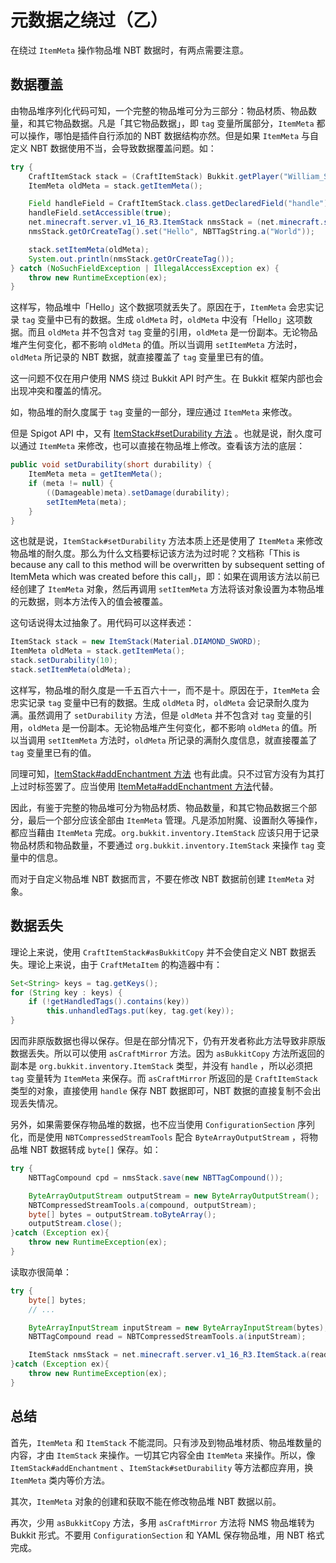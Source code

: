 # 元数据之绕过（乙）

在绕过 `ItemMeta` 操作物品堆 NBT 数据时，有两点需要注意。

## 数据覆盖

由物品堆序列化代码可知，一个完整的物品堆可分为三部分：物品材质、物品数量，和其它物品数据。凡是「其它物品数据」，即 `tag` 变量所属部分，`ItemMeta` 都可以操作，哪怕是插件自行添加的 NBT 数据结构亦然。但是如果 `ItemMeta` 与自定义 NBT 数据使用不当，会导致数据覆盖问题。如：

```java
try {
    CraftItemStack stack = (CraftItemStack) Bukkit.getPlayer("William_Shi").getInventory().getItemInMainHand();
    ItemMeta oldMeta = stack.getItemMeta();

    Field handleField = CraftItemStack.class.getDeclaredField("handle");
    handleField.setAccessible(true);
    net.minecraft.server.v1_16_R3.ItemStack nmsStack = (net.minecraft.server.v1_16_R3.ItemStack) handleField.get(stack);
    nmsStack.getOrCreateTag().set("Hello", NBTTagString.a("World"));

    stack.setItemMeta(oldMeta);
    System.out.println(nmsStack.getOrCreateTag());
} catch (NoSuchFieldException | IllegalAccessException ex) {
    throw new RuntimeException(ex);
}
```

这样写，物品堆中「Hello」这个数据项就丢失了。原因在于，`ItemMeta` 会忠实记录 `tag` 变量中已有的数据。生成 `oldMeta` 时，`oldMeta` 中没有「Hello」这项数据。而且 `oldMeta` 并不包含对 `tag` 变量的引用，`oldMeta` 是一份副本。无论物品堆产生何变化，都不影响 `oldMeta` 的值。所以当调用 `setItemMeta` 方法时，`oldMeta` 所记录的 NBT 数据，就直接覆盖了 `tag` 变量里已有的值。

这一问题不仅在用户使用 NMS 绕过 Bukkit API 时产生。在 Bukkit 框架内部也会出现冲突和覆盖的情况。

如，物品堆的耐久度属于 `tag` 变量的一部分，理应通过 `ItemMeta` 来修改。

但是 Spigot API 中，又有 [ItemStack#setDurability 方法](https://hub.spigotmc.org/javadocs/bukkit/org/bukkit/inventory/ItemStack.html#setDurability(short)) 。也就是说，耐久度可以通过 `ItemMeta` 来修改，也可以直接在物品堆上修改。查看该方法的底层：

```java
public void setDurability(short durability) {
    ItemMeta meta = getItemMeta();
    if (meta != null) {
        ((Damageable)meta).setDamage(durability);
        setItemMeta(meta);
    } 
}
```

这也就是说，`ItemStack#setDurability` 方法本质上还是使用了 `ItemMeta` 来修改物品堆的耐久度。那么为什么文档要标记该方法为过时呢？文档称「This is because any call to this method will be overwritten by subsequent setting of ItemMeta which was created before this call」，即：如果在调用该方法以前已经创建了 `ItemMeta` 对象，然后再调用 `setItemMeta` 方法将该对象设置为本物品堆的元数据，则本方法传入的值会被覆盖。

这句话说得太过抽象了。用代码可以这样表述：

```java
ItemStack stack = new ItemStack(Material.DIAMOND_SWORD);
ItemMeta oldMeta = stack.getItemMeta();
stack.setDurability(10);
stack.setItemMeta(oldMeta);
```

这样写，物品堆的耐久度是一千五百六十一，而不是十。原因在于，`ItemMeta` 会忠实记录 `tag` 变量中已有的数据。生成 `oldMeta` 时，`oldMeta` 会记录耐久度为满。虽然调用了 `setDurability` 方法，但是 `oldMeta` 并不包含对 `tag` 变量的引用，`oldMeta` 是一份副本。无论物品堆产生何变化，都不影响 `oldMeta` 的值。所以当调用 `setItemMeta` 方法时，`oldMeta` 所记录的满耐久度信息，就直接覆盖了 `tag` 变量里已有的值。

同理可知，[ItemStack#addEnchantment 方法](https://hub.spigotmc.org/javadocs/bukkit/org/bukkit/inventory/ItemStack.html#addEnchantment(org.bukkit.enchantments.Enchantment,int)) 也有此虞。只不过官方没有为其打上过时标签罢了。应当使用 [ItemMeta#addEnchantment 方法](https://hub.spigotmc.org/javadocs/bukkit/org/bukkit/inventory/meta/ItemMeta.html#addEnchant(org.bukkit.enchantments.Enchantment,int,boolean))代替。

因此，有鉴于完整的物品堆可分为物品材质、物品数量，和其它物品数据三个部分，最后一个部分应该全部由 `ItemMeta` 管理。凡是添加附魔、设置耐久等操作，都应当藉由 `ItemMeta` 完成。`org.bukkit.inventory.ItemStack` 应该只用于记录物品材质和物品数量，不要通过 `org.bukkit.inventory.ItemStack` 来操作 `tag` 变量中的信息。

而对于自定义物品堆 NBT 数据而言，不要在修改 NBT 数据前创建 `ItemMeta` 对象。

## 数据丢失

理论上来说，使用 `CraftItemStack#asBukkitCopy` 并不会使自定义 NBT 数据丢失。理论上来说，由于 `CraftMetaItem` 的构造器中有：

```java
Set<String> keys = tag.getKeys();
for (String key : keys) {
    if (!getHandledTags().contains(key))
        this.unhandledTags.put(key, tag.get(key)); 
} 
```

因而非原版数据也得以保存。但是在部分情况下，仍有开发者称此方法导致非原版数据丢失。所以可以使用 `asCraftMirror` 方法。因为 `asBukkitCopy` 方法所返回的副本是 `org.bukkit.inventory.ItemStack` 类型，并没有 `handle` ，所以必须把 `tag` 变量转为 `ItemMeta` 来保存。而 `asCraftMirror` 所返回的是 `CraftItemStack` 类型的对象，直接使用 `handle` 保存 NBT 数据即可，NBT 数据的直接复制不会出现丢失情况。

另外，如果需要保存物品堆的数据，也不应当使用 `ConfigurationSection` 序列化，而是使用 `NBTCompressedStreamTools` 配合 `ByteArrayOutputStream` ，将物品堆 NBT 数据转成 `byte[]` 保存。如：

```java
try {
    NBTTagCompound cpd = nmsStack.save(new NBTTagCompound());

    ByteArrayOutputStream outputStream = new ByteArrayOutputStream();
    NBTCompressedStreamTools.a(compound, outputStream);
    byte[] bytes = outputStream.toByteArray();
    outputStream.close();
}catch (Exception ex){
    throw new RuntimeException(ex);
}
```

读取亦很简单：

```java
try {
    byte[] bytes;
    // ...

    ByteArrayInputStream inputStream = new ByteArrayInputStream(bytes);
    NBTTagCompound read = NBTCompressedStreamTools.a(inputStream);

    ItemStack nmsStack = net.minecraft.server.v1_16_R3.ItemStack.a(read);
}catch (Exception ex){
    throw new RuntimeException(ex);
}
```

## 总结

首先，`ItemMeta` 和 `ItemStack` 不能混同。只有涉及到物品堆材质、物品堆数量的内容，才由 `ItemStack` 来操作。一切其它内容全由 `ItemMeta` 来操作。所以，像 `ItemStack#addEnchantment` 、`ItemStack#setDurability` 等方法都应弃用，换 `ItemMeta` 类内等价方法。

其次，`ItemMeta` 对象的创建和获取不能在修改物品堆 NBT 数据以前。

再次，少用 `asBukkitCopy` 方法，多用 `asCraftMirror` 方法将 NMS 物品堆转为 Bukkit 形式。不要用 `ConfigurationSection` 和 YAML 保存物品堆，用 NBT 格式完成。